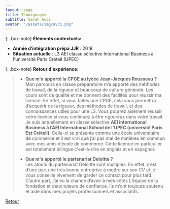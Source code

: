 ```yaml
---
layout: page
title: Témoignages
subtitle: Sarah Avci 
avatar: "/assets/img/avci.png"
---
```

{: .box-note}
**Éléments contextuels:**

- **Année d’intégration prépa JJR** : 2018
- **Situation actuelle** : L3 AEI classe sélective International Business à l'université Paris Créteil (UPEC)

{: .box-note}
**Retour d'expérience:** 
>
>- **Que m'a apporté la CPGE au lycée Jean-Jacques Rousseau ?**  
>Mon parcours en classe préparatoire m’a apporté des méthodes de travail, de la rigueur et beaucoup de culture générale. Les cours sont de qualité et me donnent des facilités pour réussir ma licence. En effet, si vous faites une CPGE, cela vous permettra d’acquérir de la rigueur, des méthodes de travail, et des connaissances utiles pour une L3. Vous pourrez aisément réussir votre licence si vous continuez à être rigoureux dans votre travail. Je suis actuellement en classe sélective **AEI international Business à l’AEI International School de l'UPEC (université Paris Est Créteil)**. Celle-ci se présente comme une école universitaire de commerce et il est vrai que j’ai pas mal de matières en commun avec mes amis d’école de commerce. Cette licence en particulier est totalement bilingue c'est-à-dire en anglais et en espagnol. 
>
>- **Que m'a apporté le partenariat Deloitte ?**  
>Les atouts du partenariat Deloitte sont multiples. En effet, c’est d’une part une très bonne entreprise à mettre sur son CV et je vous conseille vivement de garder ce contact pour plus tard. D’autre part, j’ai eu la chance d’avoir à mes côtés L’équipe de la fondation et deux tuteurs de confiance. Ils m’ont toujours soutenu et aidé dans mes projets professionnels et associatifs. 

[Retour](/temoignages)
